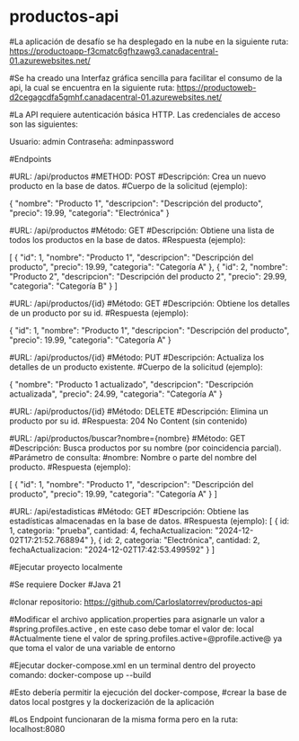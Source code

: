 # productos-api

#La aplicación de desafío se ha desplegado en la nube en la siguiente ruta:
https://productoapp-f3cmatc6gfhzawg3.canadacentral-01.azurewebsites.net/

#Se ha creado una Interfaz gráfica sencilla para facilitar el consumo de la api, la cual se encuentra en la siguiente ruta:
https://productoweb-d2cegagcdfa5gmhf.canadacentral-01.azurewebsites.net/

#La API requiere autenticación básica HTTP. Las credenciales de acceso son las siguientes:

Usuario: admin
Contraseña: adminpassword

#Endpoints

#URL: /api/productos
#METHOD: POST
#Descripción: Crea un nuevo producto en la base de datos.
#Cuerpo de la solicitud (ejemplo):

{
"nombre": "Producto 1",
"descripcion": "Descripción del producto",
"precio": 19.99,
"categoria": "Electrónica"
}

#URL: /api/productos
#Método: GET
#Descripción: Obtiene una lista de todos los productos en la base de datos.
#Respuesta (ejemplo):

[
    {
    "id": 1,
    "nombre": "Producto 1",
    "descripcion": "Descripción del producto",
    "precio": 19.99,
    "categoria": "Categoría A"
    },
    {
    "id": 2,
    "nombre": "Producto 2",
    "descripcion": "Descripción del producto 2",
    "precio": 29.99,
    "categoria": "Categoría B"
    }
]

#URL: /api/productos/{id}
#Método: GET
#Descripción: Obtiene los detalles de un producto por su id.
#Respuesta (ejemplo):

{
    "id": 1,
    "nombre": "Producto 1",
    "descripcion": "Descripción del producto",
    "precio": 19.99,
    "categoria": "Categoría A"
}

#URL: /api/productos/{id}
#Método: PUT
#Descripción: Actualiza los detalles de un producto existente.
#Cuerpo de la solicitud (ejemplo):

{
    "nombre": "Producto 1 actualizado",
    "descripcion": "Descripción actualizada",
    "precio": 24.99,
    "categoria": "Categoría A"
}


#URL: /api/productos/{id}
#Método: DELETE
#Descripción: Elimina un producto por su id.
#Respuesta: 204 No Content (sin contenido)

#URL: /api/productos/buscar?nombre={nombre}
#Método: GET
#Descripción: Busca productos por su nombre (por coincidencia parcial).
#Parámetro de consulta:
    #nombre: Nombre o parte del nombre del producto.
    #Respuesta (ejemplo):

[
    {
    "id": 1,
    "nombre": "Producto 1",
    "descripcion": "Descripción del producto",
    "precio": 19.99,
    "categoria": "Categoría A"
    }
]

#URL: /api/estadisticas
#Método: GET
#Descripción: Obtiene las estadísticas almacenadas en la base de datos.
#Respuesta (ejemplo):
[
    {
    id: 1,
    categoria: "prueba",
    cantidad: 4,
    fechaActualizacion: "2024-12-02T17:21:52.768894"
    },
    {
    id: 2,
    categoria: "Electrónica",
    cantidad: 2,
    fechaActualizacion: "2024-12-02T17:42:53.499592"
    }
]


#Ejecutar proyecto localmente

#Se requiere Docker
#Java 21

#clonar repositorio:
https://github.com/Carloslatorrev/productos-api

#Modificar el archivo application.properties para asignarle un valor a
#spring.profiles.active , en este caso debe tomar el valor de:
            local
#Actualmente tiene el valor de spring.profiles.active=@profile.active@ ya que toma el valor de una variable de entorno

#Ejecutar docker-compose.xml en un terminal dentro del proyecto
comando:
docker-compose up --build

#Esto debería permitir la ejecución del docker-compose, 
#crear la base de datos local postgres y la dockerización de la aplicación

#Los Endpoint funcionaran de la misma forma pero en la ruta:
localhost:8080
